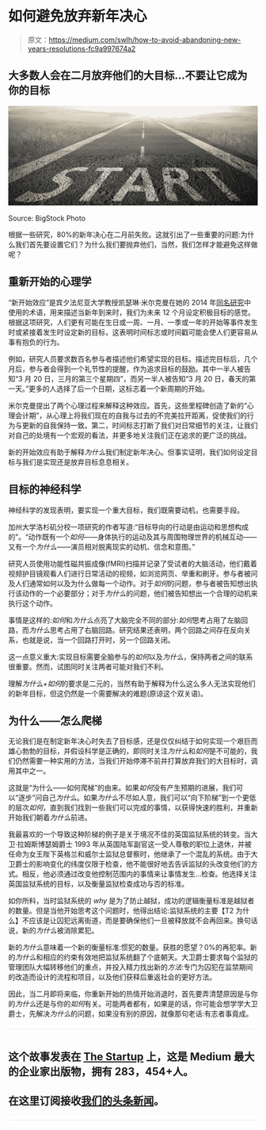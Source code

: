 # 如何避免放弃新年决心

> 原文：<https://medium.com/swlh/how-to-avoid-abandoning-new-years-resolutions-fc9a997674a2>

## 大多数人会在二月放弃他们的大目标…不要让它成为你的目标

![](img/857df3c0e7f7361df717a31f1c989903.png)

Source: BigStock Photo

根据一些研究，80%的新年决心在二月前失败。这就引出了一些重要的问题:为什么我们首先要设置它们？为什么我们要抛弃他们，当然，我们怎样才能避免这样做呢？

## 重新开始的心理学

“新开始效应”是宾夕法尼亚大学教授凯瑟琳·米尔克曼在她的 2014 年[同名研究](https://faculty.wharton.upenn.edu/wp-content/uploads/2014/06/Dai_Fresh_Start_2014_Mgmt_Sci.pdf)中使用的术语，用来描述当新年到来时，我们为未来 12 个月设定积极目标的感觉。根据这项研究，人们更有可能在生日或一周、一月、一季或一年的开始等事件发生时或紧接着发生时设定新的目标，这表明时间标志或时间戳可能会使人们更容易从事有抱负的行为。

例如，研究人员要求数百名参与者描述他们希望实现的目标。描述完目标后，几个月后，参与者会得到一个礼节性的提醒，作为追求目标的鼓励。其中一半人被告知“3 月 20 日，三月的第三个星期四”，而另一半人被告知“3 月 20 日，春天的第一天。”更多的人选择了后一个日期，这标志着一个新周期的开始。

米尔克曼提出了两个心理过程来解释这种效应。首先，这些里程碑创造了新的“心理会计期”，从心理上将我们现在的自我与过去的不完美拉开距离，促使我们的行为与更新的自我保持一致。第二，时间标志打断了我们对日常细节的关注，让我们对自己的处境有一个宏观的看法，并更多地关注我们正在追求的更广泛的挑战。

新的开始效应有助于解释*为什么*我们制定新年决心。但事实证明，我们如何设定目标与我们是实现还是放弃目标息息相关。

## 目标的神经科学

神经科学的发现表明，要实现一个重大目标，我们既需要动机，也需要手段。

加州大学洛杉矶分校一项研究的作者写道:“目标导向的行动是由运动和思想构成的”。“动作既有一个*如何*——身体执行的运动及其与周围物理世界的机械互动——又有一个*为什么*——演员相对脱离现实的动机、信念和意图。”

研究人员使用功能性磁共振成像(fMRI)扫描并记录了受试者的大脑活动，他们戴着视频护目镜观看人们进行日常活动的视频，如浏览网页、举重和刷牙。参与者被问及人们通常如何以及为什么做每一个动作。对于*如何*的问题，参与者被告知想出执行该动作的一个必要部分；对于*为什么*的问题，他们被告知想出一个合理的动机来执行这个动作。

事情是这样的:*如何*和*为什么*点亮了大脑完全不同的部分:*如何*思考占用了左脑回路，而*为什么*思考占用了右脑回路。研究结果还表明，两个回路之间存在反向关系，也就是说，当一个回路打开时，另一个回路关闭。

这一点意义重大:实现目标需要全脑参与的*如何*以及*为什么*，保持两者之间的联系很重要。然而，试图同时关注两者可能对我们不利。

理解*为什么+如何*的要求是二元的，当然有助于解释为什么这么多人无法实现他们的新年目标，但这仍然是一个需要解决的难题(原谅这个双关语)。

## 为什么——怎么爬梯

无论我们是在制定新年决心时失去了目标感，还是仅仅纠结于如何实现一个艰巨而雄心勃勃的目标，并假设科学是正确的，即同时关注*为什么*和*如何*是不可能的，我们仍然需要一种实用的方法，当我们开始停滞不前并打算放弃我们的大目标时，调用其中之一。

这就是“为什么——如何爬梯”的由来。如果*如何*没有产生预期的进展，我们可以“逐步”问自己*为什么*。如果*为什么*不尽如人意，我们可以“向下阶梯”到一个更低的层次*如何*，直到我们找到一些我们可以完成的事情，以获得快速的胜利，并重新开始我们朝着*为什么*前进。

我最喜欢的一个导致这种阶梯的例子是关于境况不佳的英国监狱系统的转变。当大卫·拉姆斯博瑟姆爵士 1993 年从英国陆军副官这一受人尊敬的职位上退休，并被任命为女王陛下英格兰和威尔士监狱总督察时，他继承了一个混乱的系统。由于大卫爵士的影响变化的纬度仅限于检查，他不能很好地去告诉监狱的头改变他们的方式。相反，他必须通过改变他控制范围内的事情来让事情发生…检查。他选择关注英国监狱系统的目标，以及衡量监狱检查成功与否的标准。

如你所料，当时监狱系统的 *why* 是为了防止越狱，成功的逻辑衡量标准是越狱者的数量。但是当他开始思考这个问题时，他得出结论:监狱系统的主要【T2 为什么】不应该是让囚犯远离街道，而是要确保他们一旦被释放就不会再回来。换句话说，新的*为什么*被消除累犯。

新的*为什么*意味着一个新的衡量标准:惯犯的数量。获胜的愿望？0%的再犯率。新的*为什么*和相应的约束有效地把监狱系统翻了个底朝天。大卫爵士要求每个监狱的管理团队大幅转移他们的重点，并投入精力找出新的*方法*:专门为囚犯在监禁期间的改造而设计的流程和项目，以及他们获释后重返社会的更好方法。

因此，当二月即将来临，你重新开始的热情开始消退时，首先要弄清楚原因是与你的*为什么*还是与你的*如何*有关。可能两者都有，如果是的话，你可能会想学学大卫爵士，先解决*为什么*的问题，如果没有别的原因，就像那句老话:有志者事竟成。

![](img/731acf26f5d44fdc58d99a6388fe935d.png)

## 这个故事发表在 [The Startup](https://medium.com/swlh) 上，这是 Medium 最大的企业家出版物，拥有 283，454+人。

## 在这里订阅接收[我们的头条新闻](http://growthsupply.com/the-startup-newsletter/)。

![](img/731acf26f5d44fdc58d99a6388fe935d.png)